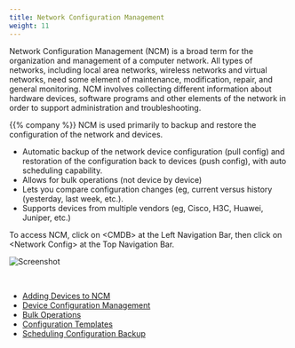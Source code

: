 ```yaml
---
title: Network Configuration Management
weight: 11
---
```



Network Configuration Management (NCM) is a broad term for the organization and management of a computer network. All types of networks, including local area networks, wireless networks and virtual networks, need some element of maintenance, modification, repair, and general monitoring. NCM involves collecting different information about hardware devices, software programs and other elements of the network in order to support administration and troubleshooting.

{{% company %}} NCM is used primarily to backup and restore the configuration of the network and devices.
* Automatic backup of the network device configuration (pull config) and restoration of the configuration back to devices (push config), with auto scheduling capability. 
* Allows for bulk operations (not device by device) 
* Lets you compare configuration changes (eg, current versus history (yesterday, last week, etc.). 
* Supports devices from multiple vendors (eg, Cisco, H3C, Huawei, Juniper, etc.) 

To access NCM, click on \<CMDB> at the Left Navigation Bar, then click on \<Network Config> at the Top Navigation Bar.

![Screenshot](/cloud_vista/ncm/images/ncm1.png)

&nbsp;

* <a href="/cloud_vista/ncm/addingdevices">Adding Devices to NCM</a>
* <a href="/cloud_vista/ncm/deviceconfiguration">Device Configuration Management</a>
* <a href="/cloud_vista/ncm/bulkoperations">Bulk Operations</a>
* <a href="/cloud_vista/ncm/configurationtemplates">Configuration Templates</a>
* <a href="/cloud_vista/ncm/schedulingbackup">Scheduling Configuration Backup</a>
